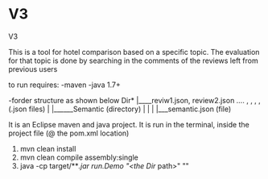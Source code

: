 # V3
V3


This is a tool for hotel comparison based on a specific topic.
The evaluation for that topic is done by searching in the comments of the reviews left from previous users

to run requires:
-maven
-java 1.7+

-forder structure as shown below
Dir*
|____reviw1.json, review2.json …. , , , , (.json files)
|
|______Semantic (directory)
| |
| |___semantic.json (file)

It is an Eclipse maven and java project.
It is run in the terminal, inside the project file (@ the pom.xml location)

1) mvn clean install
2) mvn clean compile assembly:single
3) java -cp target/***.jar run.Demo "<the Dir* path>" "<some topic>"
